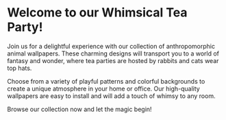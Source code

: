 <!--
Write me markdown content of website with wallpaper:

"A whimsical tea party with anthropomorphic animals"

The header of the page should not be copy of the text but rather a real content of the website which is using this wallpaper.
-->

<!--font:The "Dancing Script" font would be a great fit for the whimsical and playful theme of the website.-->

# Welcome to our Whimsical Tea Party!

Join us for a delightful experience with our collection of anthropomorphic animal wallpapers. These charming designs will transport you to a world of fantasy and wonder, where tea parties are hosted by rabbits and cats wear top hats.

Choose from a variety of playful patterns and colorful backgrounds to create a unique atmosphere in your home or office. Our high-quality wallpapers are easy to install and will add a touch of whimsy to any room.

Browse our collection now and let the magic begin!
